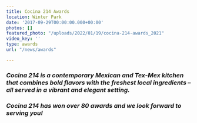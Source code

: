 ```yaml
---
title: Cocina 214 Awards
location: Winter Park
date: '2017-09-29T00:00:00.000+00:00'
photos: []
featured_photo: "/uploads/2022/01/19/cocina-214-awards_2021"
video_key: ''
type: awards
url: "/news/awards"

---
```

### _Cocina 214 is a contemporary Mexican and Tex-Mex kitchen that combines bold flavors with the freshest local ingredients – all served in a vibrant and elegant setting._ 

### _Cocina 214 has won over 80 awards and we look forward to serving you!_